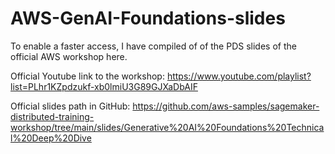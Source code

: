 # AWS-GenAI-Foundations-slides

To enable a faster access, I have compiled of of the PDS slides of the official AWS workshop here.

Official Youtube link to the workshop: https://www.youtube.com/playlist?list=PLhr1KZpdzukf-xb0lmiU3G89GJXaDbAIF

Official slides path in GitHub: https://github.com/aws-samples/sagemaker-distributed-training-workshop/tree/main/slides/Generative%20AI%20Foundations%20Technical%20Deep%20Dive
